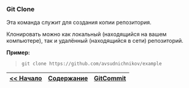 ### Git Clone

Эта команда служит для создания копии репозитория.

Клонировать можно как локальный (находящийся на вашем компьютере), так и удалённый (находящийся в сети) репозиторий.

**Пример:**

> `git clone https://github.com/avsudnichnikov/example`


| [<< Начало](/BasicOperations.md "Основные операции")  | [Содержание](readme.md )  | [GitCommit](GitCommit.md) |
|:------------- |:---------------:|-------------: |